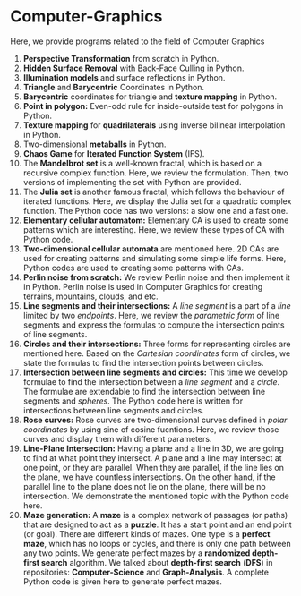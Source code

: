 # Computer-Graphics 
Here, we provide programs related to the field of Computer Graphics
1) **Perspective Transformation** from scratch in Python.
2) **Hidden Surface Removal** with Back-Face Culling in Python.
3) **Illumination models** and surface reflections in Python.
4) **Triangle** and **Barycentric** Coordinates in Python.
5) **Barycentric** coordinates for triangle and **texture mapping** in Python. 
6) **Point in polygon:** Even-odd rule for inside-outside test for polygons in Python.  
7) **Texture mapping** for **quadrilaterals** using inverse bilinear interpolation in Python. 
8) Two-dimensional **metaballs** in Python.
9) **Chaos Game** for **Iterated Function System** (IFS). 
10) The **Mandelbrot set** is a well-known fractal, which is based on a recursive complex function. Here, we review the formulation. Then, two versions of implementing the set with Python are provided.
11) The **Julia set** is another famous fractal, which follows the behaviour of iterated functions. Here, we display the Julia set for a quadratic complex function. The Python code has two versions: a slow one and a fast one.
12) **Elementary cellular automatom:** Elementary CA is used to create some patterns which are interesting. Here, we review these types of CA with Python code.
13) **Two-dimensional cellular automata** are mentioned here. 2D CAs are used for creating patterns and simulating some simple life forms. Here, Python codes are used to creating some patterns with CAs.
14) **Perlin noise from scratch:** We review Perlin noise and then implement it in Python. Perlin noise is used in Computer Graphics for creating terrains, mountains, clouds, and etc.
15) **Line segments and their intersections:** A *line segment* is a part of a *line* limited by two *endpoints*. Here, we review the *parametric form* of line segments and express the formulas to compute the intersection points of line segments.
16) **Circles and their intersections:** Three forms for representing circles are mentioned here. Based on the *Cartesian coordinates* form of circles, we state the formulas to find the intersection points between circles.
17) **Intersection between line segments and circles:** This time we develop formulae to find the intersection between a *line segment* and a *circle*. The formulae are extendable to find the intersection between line segments and *spheres*. The Python code here is written for intersections between line segments and circles.
18) **Rose curves:** Rose curves are two-dimensional curves defined in *polar coordinates* by using sine of cosine fucntions. Here, we review those curves and display them with different parameters. 
19) **Line-Plane Intersection:** Having a plane and a line in 3D, we are going to find at what point they intersect. A plane and a line may intersect at one point, or they are parallel. When they are parallel, if the line lies on the plane, we have countless intersections. On the other hand, if the parallel line to the plane does not lie on the plane, there will be no intersection. We demonstrate the mentioned topic with the Python code here.
20) **Maze generation:** A **maze** is a complex network of passages (or paths) that are designed to act as a **puzzle**. It has a start point and an end point (or goal). There are different kinds of mazes. One type is a **perfect maze**, which has no loops or cycles, and there is only one path between any two points.
We generate perfect mazes by a **randomized depth-first search** algorithm. We talked about **depth-first search** (**DFS**) in repositories: **Computer-Science** and **Graph-Analysis**.
A complete Python code is given here to generate perfect mazes.